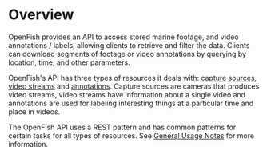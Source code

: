 # Overview
OpenFish provides an API to access stored marine footage, and video annotations / labels, allowing clients to retrieve and filter the data.
Clients can download segments of footage or video annotations by querying by location, time, and other parameters.

OpenFish's API has three types of resources it deals with: [capture sources][capture-sources], [video streams][video-streams] and [annotations][annotations]. Capture sources are cameras that produces video streams, video streams have information about a single video and annotations are used for labeling interesting things at a particular time and place in videos. 

The OpenFish API uses a REST pattern and has common patterns for certain tasks for all types of resources. See [General Usage Notes][general-usage-notes] for more information.

[general-usage-notes]: https://github.com/ausocean/openfish/wiki/general-usage-notes
[capture-sources]: https://github.com/ausocean/openfish/wiki/capture-sources
[video-streams]: https://github.com/ausocean/openfish/wiki/video-streams
[annotations]: https://github.com/ausocean/openfish/wiki/annotations

